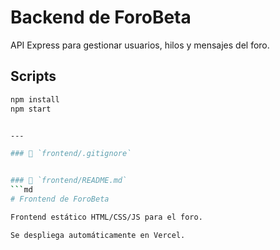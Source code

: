 # Backend de ForoBeta

API Express para gestionar usuarios, hilos y mensajes del foro.

## Scripts

```bash
npm install
npm start


---

### 🔹 `frontend/.gitignore`


### 🔹 `frontend/README.md`
```md
# Frontend de ForoBeta

Frontend estático HTML/CSS/JS para el foro.

Se despliega automáticamente en Vercel.

